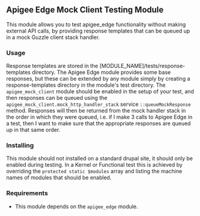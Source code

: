 Apigee Edge Mock Client Testing Module
---

This module allows you to test apigee_edge functionality without making external API calls, by providing response templates
that can be queued up in a mock Guzzle client stack handler.

### Usage

Response templates are stored in the [MODULE_NAME]/tests/response-templates directory. The Apigee Edge module provides
some base responses, but these can be extended by any module simply by creating a response-templates directory in the
module's test directory. The `apigee_mock_client` module should be enabled in the setup of your test, and then responses
can be queued using the `apigee_mock_client.mock_http_handler_stack` service `::queueMockResponse` method. Responses
will then be returned from the mock handler stack in the order in which they were queued, i.e. if I make 3 calls to
Apigee Edge in a test, then I want to make sure that the appropriate responses are queued up in that same order.

### Installing

This module should not installed on a standard drupal site, it should only be enabled during testing. In a Kernel or
Functional test this is achieved by overriding the `protected static $modules` array and listing the machine names of
modules that should be enabled.

### Requirements

* This module depends on the `apigee_edge` module.
